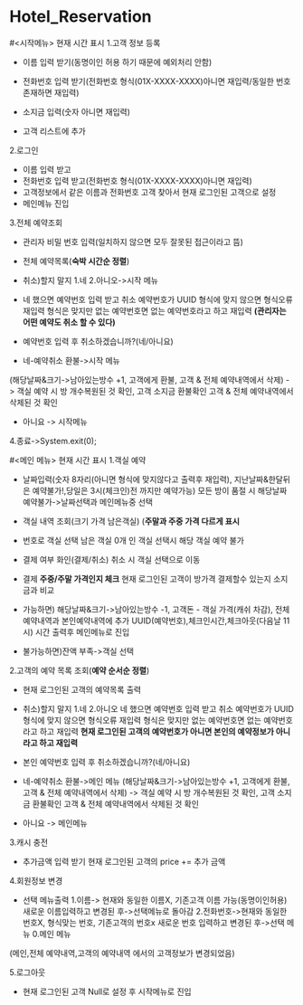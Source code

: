 # Hotel_Reservation
#<시작메뉴>
현재 시간 표시
1.고객 정보 등록
- 이름 입력 받기(동명이인 허용 하기 때문에 예외처리 안함)
- 전화번호 입력 받기(전화번호 형식(01X-XXXX-XXXX)아니면 재입력/동일한 번호 존재하면 재입력)
- 소지금 입력(숫자 아니면 재입력)

- 고객 리스트에 추가

2.로그인
- 이름 입력 받고
- 전화번호 입력 받고(전화번호 형식(01X-XXXX-XXXX)아니면 재입력)
- 고객정보에서 같은 이름과 전화번호 고객 찾아서 현재 로그인된 고객으로 설정
- 메인메뉴 진입

3.전체 예약조회
- 관리자 비밀 번호 입력(일치하지 않으면 모두 잘못된 접근이라고 뜸)
- 전체 예약목록(**숙박 시간순 정렬**)
- 취소)할지 말지 1.네 2.아니오->시작 메뉴
- 네 했으면 예약번호 입력 받고 취소
예약번호가 UUID 형식에 맞지 않으면 형식오류 재입력
형식은 맞지만 없는 예약번호면 없는 예약번호라고 하고 재입력
**(관리자는 어떤 예약도 취소 할 수 있다)**

- 예약번호 입력 후 취소하겠습니까?(네/아니요)

- 네-예약취소 환불->시작 메뉴

(해당날짜&크기->남아있는방수 +1, 고객에게 환불, 고객 & 전체 예약내역에서 삭제)
-> 객실 예약 시 방 개수복원된 것 확인, 고객 소지금 환불확인
고객 & 전체 예약내역에서 삭제된 것 확인

- 아니요 -> 시작메뉴


4.종료->System.exit(0);

#<메인 메뉴>
현재 시간 표시
1.객실 예약

- 날짜입력(숫자 8자리(아니면 형식에 맞지않다고 출력후 재입력), 지난날짜&한달뒤은 예약불가!,당일은 3시(체크인)전 까지만 예약가능)
 모든 방이 품절 시 해당날짜 예약불가->날짜선택과 메인메뉴중 선택

- 객실 내역 조회(크기 가격 남은객실)
 (**주말과 주중 가격 다르게 표시**
- 번호로 객실 선택
남은 객실 0개 인 객실 선택시 해당 객실 예약 불가

- 결제 여부 화인(결제/취소)
취소 시 객실 선택으로 이동

- 결제
**주중/주말 가격인지 체크**
현재 로그인된 고객이 방가격 결제할수 있는지 소지금과 비교 

- 가능하면)
해당날짜&크기->남아있는방수 -1, 고객돈 - 객실 가격(캐쉬 차감), 전체예약내역과 본인예약내역에 추가
UUID(예약번호),체크인시간,체크아웃(다음날 11시) 시간 출력후 메인메뉴로 진입

- 불가능하면)잔액 부족->객실 선택


2.고객의 예약 목록 조회(**예약 순서순 정렬**)
- 현재 로그인된 고객의 예약목록 출력

- 취소)할지 말지 1.네 2.아니오
네 했으면 예약번호 입력 받고 취소
예약번호가 UUID 형식에 맞지 않으면 형식오류 재입력
형식은 맞지만 없는 예약번호면 없는 예약번호라고 하고 재입력
**현재 로그인된 고객의 예약번호가 아니면 본인의 예약정보가 아니라고 하고 재입력**

- 본인 예약번호 입력 후 취소하겠습니까?(네/아니요)

- 네-예약취소 환불->메인 메뉴
(해당날짜&크기->남아있는방수 +1, 고객에게 환불, 고객 & 전체 예약내역에서 삭제)
-> 객실 예약 시 방 개수복원된 것 확인, 고객 소지금 환불확인
고객 & 전체 예약내역에서 삭제된 것 확인
- 아니요 -> 메인메뉴

3.캐시 충전
- 추가금액 입력 받기
현재 로그인된 고객의 price += 추가 금액

4.회원정보 변경
- 선택 메뉴출력
1.이름-> 현재와 동일한 이름X, 기존고객 이름 가능(동명이인허용) 
새로운 이름입력하고 변경된 후->선택메뉴로 돌아감
2.전화번호->현재와 동일한 번호X, 형식맞는 번호, 기존고객의 번호x
새로운 번호 입력하고 변경된 후->선택 메뉴
0.메인 메뉴

(메인,전체 예약내역,고객의 예약내역 에서의 고객정보가 변경되었음)

5.로그아웃
- 현재 로그인된 고객 Null로 설정 후 시작메뉴로 진입
